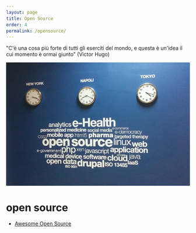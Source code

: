 ```yaml
---
layout: page
title: Open Source
order: 4
permalink: /opensource/
---
```


"C'è una cosa più forte di tutti gli eserciti del mondo, e questa è un'idea il cui momento è ormai giunto" (Victor Hugo)

![Open Source Wall](/images/opensource.jpg)

# open source

* [Awesome Open Source](http://www.marcolombardo.com/blog/open/source/2017/09/08/awesome-open-source.html)
